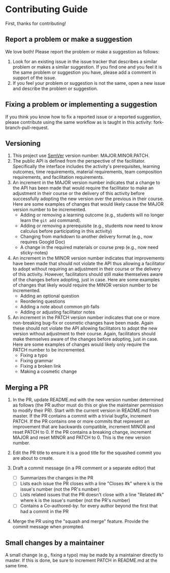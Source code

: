 # Contributing Guide

First, thanks for contributing!


## Report a problem or make a suggestion

We love both! Please report the problem or make a suggestion as follows:

1. Look for an existing issue in the issue tracker that describes a similar
   problem or makes a similar suggestion. If you find one and you feel it is
   the same problem or suggestion you have, please add a comment in support of
   the issue.
2. If you feel your problem or suggestion is not the same, open a new issue and describe the problem or suggestion.


## Fixing a problem or implementing a suggestion

If you think you know how to fix a reported issue or a reported suggestion,
please contribute using the same workflow as is taught in this activity:
fork-branch-pull-request.


## Versioning

1. This project use [SemVer](https://semver.org/) version number:
   MAJOR.MINOR.PATCH.
2. The public API is defined from the perspective of the facilitator.
   Specifically the interface includes the activity's prerequisites, learning
   outcomes, time requirements, material requirements, team composition
   requirements, and facilitation requirements.
3. An increment in the MAJOR version number indicates that a change to the API
has been made that would require the facilitator to make an adjustment in their
course or the delivery of this activity before successfully adopting the new
version over the previous in their course. Here are some examples of changes
that would likely cause the MAJOR version number to be incremented.
    * Adding or removing a learning outcome (e.g., students will no longer
      learn the `git add` command).
    * Adding or removing a prerequisite (e.g., students now need to know
      calculus before participating in this activity)
    * Changing from markdown to another delivery format (e.g., now requires
      Googld Doc)
    * A change in the required materials or course prep (e.g., now need
      sticky-notes)
4. An increment in the MINOR version number indicates that improvements have
been made that should not violate the API thus allowing a facilitator to adopt
without requiring an adjustment in their course or the delivery of this
activity. However, facilitators should still make themselves aware of the
changes before adopting, just in case. Here are some examples of changes that
likely would require the MINOR version number to be incremented.
    * Adding an optional question
    * Reordering questions
    * Adding a note about common pit-falls
    * Adding or adjusting facilitator notes
5. An increment in the PATCH version number indicates that one or more
non-breaking bug-fix or cosmetic changes have been made. Again these should not
violate the API allowing facilitators to adopt the new version without
adjustment to their course. Again, facilitators should make themselves aware of
the changes before adopting, just in case. Here are some examples of changes
would likely only require the PATCH number to be incremented.
    * Fixing a typo
    * Fixing grammar
    * Fixing a broken link
    * Making a cosmetic change


## Merging a PR

1. In the PR, update README.md with the new version number determined as
   follows (the PR author must do this or give the maintainer permission to
   modify their PR). Start with the current version in README.md from master.
   If the PR contains a commit with a trivial bugfix, increment PATCH.  If the
   PR contains one or more commits that represent an improvement that are
   backwards compatible, increment MINOR and reset PATCH to 0. If the PR
   contains a breaking change, increment MAJOR and reset MINOR and PATCH to 0.
   This is the new version number.

2. Edit the PR title to ensure it is a good title for the squashed commit you are about to create.

3. Draft a commit message (in a PR comment or a separate editor) that
    - [ ] Summarizes the changes in the PR
    - [ ] Lists each issue the PR closes with a line "Closes #k" where k is the
      issue's number (not the PR's number)
    - [ ] Lists related issues that the PR doesn't close with a line "Related
      #k" where k is the issue's number (not the PR's number)
    - [ ] Contains a Co-authored-by: <name> <email> for every author beyond the
      first that had a commit in the PR

4. Merge the PR using the "squash and merge" feature. Provide the commit
   message when prompted.


## Small changes by a maintainer

A small change (e.g., fixing a typo) may be made by a maintainer directly to
master. If this is done, be sure to increment PATCH in README.md at the same
time.
